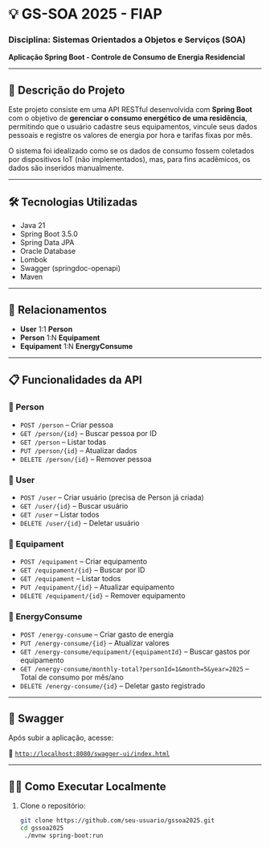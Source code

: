 # 💡 GS-SOA 2025 - FIAP  
### Disciplina: **Sistemas Orientados a Objetos e Serviços (SOA)**  
**Aplicação Spring Boot - Controle de Consumo de Energia Residencial**

---

## 📘 Descrição do Projeto

Este projeto consiste em uma API RESTful desenvolvida com **Spring Boot** com o objetivo de **gerenciar o consumo energético de uma residência**, permitindo que o usuário cadastre seus equipamentos, vincule seus dados pessoais e registre os valores de energia por hora e tarifas fixas por mês.

O sistema foi idealizado como se os dados de consumo fossem coletados por dispositivos IoT (não implementados), mas, para fins acadêmicos, os dados são inseridos manualmente.

---

## 🛠️ Tecnologias Utilizadas

- Java 21
- Spring Boot 3.5.0
- Spring Data JPA
- Oracle Database
- Lombok
- Swagger (springdoc-openapi)
- Maven


---

## 🔗 Relacionamentos

- **User** 1:1 **Person**
- **Person** 1:N **Equipament**
- **Equipament** 1:N **EnergyConsume**

---

## 📋 Funcionalidades da API

### 📍 Person
- `POST /person` – Criar pessoa
- `GET /person/{id}` – Buscar pessoa por ID
- `GET /person` – Listar todas
- `PUT /person/{id}` – Atualizar dados
- `DELETE /person/{id}` – Remover pessoa

### 📍 User
- `POST /user` – Criar usuário (precisa de Person já criada)
- `GET /user/{id}` – Buscar usuário
- `GET /user` – Listar todos
- `DELETE /user/{id}` – Deletar usuário

### 📍 Equipament
- `POST /equipament` – Criar equipamento
- `GET /equipament/{id}` – Buscar por ID
- `GET /equipament` – Listar todos
- `PUT /equipament/{id}` – Atualizar equipamento
- `DELETE /equipament/{id}` – Remover equipamento

### 📍 EnergyConsume
- `POST /energy-consume` – Criar gasto de energia
- `PUT /energy-consume/{id}` – Atualizar valores
- `GET /energy-consume/equipament/{equipamentId}` – Buscar gastos por equipamento
- `GET /energy-consume/monthly-total?personId=1&month=5&year=2025` – Total de consumo por mês/ano
- `DELETE /energy-consume/{id}` – Deletar gasto registrado

---

## 🧪 Swagger

Após subir a aplicação, acesse:

📎 [`http://localhost:8080/swagger-ui/index.html`](http://localhost:8080/swagger-ui/index.html)

---

## 🧑‍💻 Como Executar Localmente

1. Clone o repositório:
   ```bash
   git clone https://github.com/seu-usuario/gssoa2025.git
   cd gssoa2025
    ./mvnw spring-boot:run
    ```
